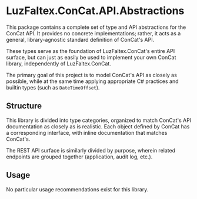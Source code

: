 ﻿# LuzFaltex.ConCat.API.Abstractions

This package contains a complete set of type and API abstractions for the ConCat API. It provides no concrete implementations; rather, it acts as a general, library-agnostic standard definition of ConCat's API.

These types serve as the foundation of LuzFaltex.ConCat's entire API surface, but can just as easily be used to implement your own ConCat library, independently of LuzFaltex.ConCat.

The primary goal of this project is to model ConCat's API as closely as possible, while at the same time applying appropriate C# practices and builtin types (such as `DateTimeOffset`).

## Structure

This library is divided into type categories, organized to match ConCat's API documentation as closely as is realistic. Each object defined by ConCat has a corresponding interface, with inline documentation that matches ConCat's.

The REST API surface is similarly divided by purpose, wherein related endpoints are grouped together (application, audit log, etc.).

## Usage

No particular usage recommendations exist for this library.